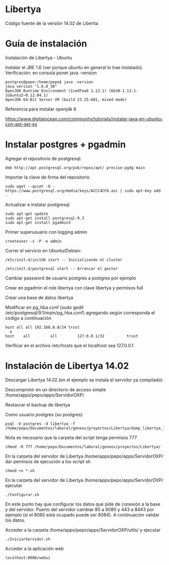 Libertya
========

Código fuente de la versión 14.02 de Libertia

Guía de instalación
===================

Instalación de Libertya - Ubuntu

  Instalar el JRE 1.6 (ver porque ubuntu en general lo trae instalado).
  Verificación: en consola poner java -version

    postgres@pepo:/home/pepo$ java -version
    java version "1.6.0_30"
    OpenJDK Runtime Environment (IcedTea6 1.13.1) (6b30-1.13.1-1ubuntu2~0.12.04.1)
    OpenJDK 64-Bit Server VM (build 23.25-b01, mixed mode)


Referencia para instalar openjdk 6

https://www.digitalocean.com/community/tutorials/instalar-java-en-ubuntu-con-apt-get-es


Instalar postgres + pgadmin
===========================

  Agregar el repositorio de postgresql:

	deb http://apt.postgresql.org/pub/repos/apt/ precise-pgdg main

  Importar la clave de firma del repositorio	

	sudo wget --quiet -O - https://www.postgresql.org/media/keys/ACCC4CF8.asc | sudo apt-key add - 

  Actualizar e instalar postgresql
  
	sudo apt-get update 
	sudo apt-get install postgresql-9.3
	sudo apt-get install pgadmin3

  Primer superusuario con logging admin

	createuser -s -P -e admin

  Correr el servicio en Ubuntu/Debian:

	/etc/init.d/initdb start -- Inicializando el cluster

	/etc/init.d/postgresql start -- Arrancar el gestor

  Cambiar password de usuario postgres a postgres por ejemplo

  Crear en pgadmin el role libertya con clave libertya y permisos full

  Crear una base de datos libertya

  Modificar en pg_hba.conf (sudo gedit /etc/postgresql/9.1/main/pg_hba.conf) agregando según corresponda el código a continuación

    host all all 192.168.0.0/24 trust
      o
    host    all         all         127.0.0.1/32          trust

 Verificar en el archivo /etc/hosts que el localhost sea 127.0.0.1

Instalación de Libertya 14.02
=============================

Descargar Libertya 14.02 (en el ejemplo se instala el servidor ya compilado)

Descomprimir en un directorio de acceso simple /home/apps/pepo/apps/ServidorOXP/

Restaurar el backup de libertya

Como usuario postgres (su postgres)

    psql -U postgres -d libertya -f /home/pepo/Documentos/laboral/geneos/proyectos/Libertya/dump_libertya_1402ar.sql

Nota es necesario que la carpeta del script tenga permisos 777 

    chmod -R 777 /home/pepo/Documentos/laboral/geneos/proyectos/Libertya/

En la carpeta del servidor de Libertya /home/apps/pepo/apps/ServidorOXP/ dar permisos de ejecución a los script sh

    chmod +x *.sh

En la carpeta del servidor de Libertya /home/apps/pepo/apps/ServidorOXP/ ejecutar

    ./Configurar.sh 

En este punto hay que configurar los datos que pide de conexión a la base y del servidor. Puerto del servidor cambiar 80 a 8080 y 443 a 8443 por ejemplo (si el 8080 está ocupado puede ser 8084). A continuación validar los datos.

Acceder a la carpeta /home/apps/pepo/apps/ServidorOXP/utils/ y ejecutar

    ./IniciarServidor.sh

Acceder a la aplicación web

    localhost:8080/webui

